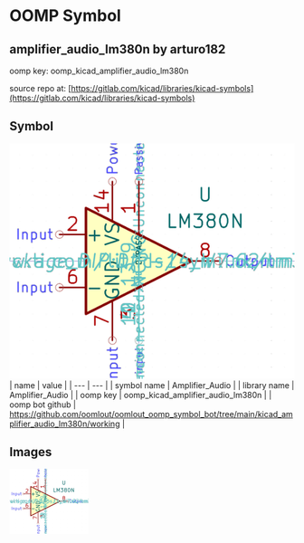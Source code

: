 # OOMP Symbol  
## amplifier_audio_lm380n  by arturo182  
  
oomp key: oomp_kicad_amplifier_audio_lm380n  
  
source repo at: [https://gitlab.com/kicad/libraries/kicad-symbols](https://gitlab.com/kicad/libraries/kicad-symbols)  
## Symbol  
  
[![working.png](working_600.png)](working.png)  
| name | value | 
| --- | --- | 
| symbol name | Amplifier_Audio | 
| library name | Amplifier_Audio | 
| oomp key | oomp_kicad_amplifier_audio_lm380n | 
| oomp bot github | https://github.com/oomlout/oomlout_oomp_symbol_bot/tree/main/kicad_amplifier_audio_lm380n/working | 
## Images  
  
[![working.png](working_140.png)](working.png)  
